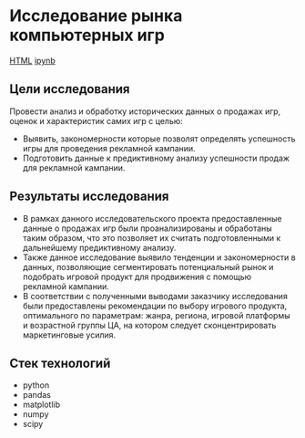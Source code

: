 # Исследование рынка компьютерных игр

[HTML](https://github.com/burooom/yp_ml_projects/tree/main/Game_market_research/Game_market_research.html)     [ipynb](https://github.com/burooom/yp_ml_projects/tree/main/Game_market_research/Game_market_research.ipynb)

## Цели исследования
Провести анализ и обработку исторических данных о продажах игр, оценок и характеристик самих игр с целью:

 - Выявить, закономерности которые позволят определять успешность игры для проведения рекламной кампании.
 - Подготовить данные к предиктивному анализу успешности продаж для рекламной кампании.


## Результаты исследования

 - В рамках данного исследовательского проекта предоставленные данные о продажах игр были проанализированы и обработаны таким образом, что это позволяет их считать подготовленными к дальнейшему предиктивному анализу.
 - Также данное исследование выявило тенденции и закономерности в данных, позволяющие сегментировать потенциальный рынок и подобрать игровой продукт для продвижения с помощью рекламной кампании.
 - В соответствии с полученными выводами заказчику исследования были предоставлены рекомендации по выбору игрового продукта, оптимального по параметрам: жанра, региона, игровой платформы и возрастной группы ЦА, на котором следует сконцентрировать маркетинговые усилия.

## Стек технологий
- python
- pandas
- matplotlib
- numpy
- scipy

